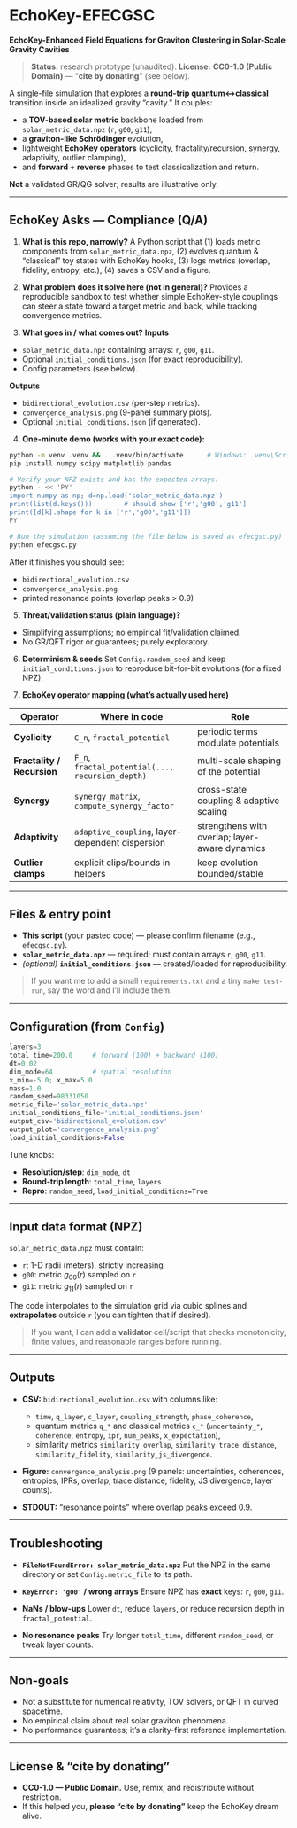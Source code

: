 # EchoKey-EFECGSC

**EchoKey-Enhanced Field Equations for Graviton Clustering in Solar-Scale Gravity Cavities**

> **Status:** research prototype (unaudited).
> **License:** **CC0-1.0 (Public Domain)** — “**cite by donating**” (see below).

A single-file simulation that explores a **round-trip quantum↔classical** transition inside an idealized gravity “cavity.” It couples:

* a **TOV-based solar metric** backbone loaded from `solar_metric_data.npz` (`r`, `g00`, `g11`),
* a **graviton-like Schrödinger** evolution,
* lightweight **EchoKey operators** (cyclicity, fractality/recursion, synergy, adaptivity, outlier clamping),
* and **forward + reverse** phases to test classicalization and return.

**Not** a validated GR/QG solver; results are illustrative only.

---

## EchoKey Asks — Compliance (Q/A)

1. **What is this repo, narrowly?**
   A Python script that (1) loads metric components from `solar_metric_data.npz`, (2) evolves quantum & “classical” toy states with EchoKey hooks, (3) logs metrics (overlap, fidelity, entropy, etc.), (4) saves a CSV and a figure.

2. **What problem does it solve here (not in general)?**
   Provides a reproducible sandbox to test whether simple EchoKey-style couplings can steer a state toward a target metric and back, while tracking convergence metrics.

3. **What goes in / what comes out?**
   **Inputs**

* `solar_metric_data.npz` containing arrays: `r`, `g00`, `g11`.
* Optional `initial_conditions.json` (for exact reproducibility).
* Config parameters (see below).

**Outputs**

* `bidirectional_evolution.csv` (per-step metrics).
* `convergence_analysis.png` (9-panel summary plots).
* Optional `initial_conditions.json` (if generated).

4. **One-minute demo (works with your exact code):**

```bash
python -m venv .venv && . .venv/bin/activate      # Windows: .venv\Scripts\activate
pip install numpy scipy matplotlib pandas

# Verify your NPZ exists and has the expected arrays:
python - << 'PY'
import numpy as np; d=np.load('solar_metric_data.npz')
print(list(d.keys()))        # should show ['r','g00','g11']
print([d[k].shape for k in ['r','g00','g11']])
PY

# Run the simulation (assuming the file below is saved as efecgsc.py)
python efecgsc.py
```

After it finishes you should see:

* `bidirectional_evolution.csv`
* `convergence_analysis.png`
* printed resonance points (overlap peaks > 0.9)

5. **Threat/validation status (plain language)?**

* Simplifying assumptions; no empirical fit/validation claimed.
* No GR/QFT rigor or guarantees; purely exploratory.

6. **Determinism & seeds**
   Set `Config.random_seed` and keep `initial_conditions.json` to reproduce bit-for-bit evolutions (for a fixed NPZ).

7. **EchoKey operator mapping (what’s actually used here)**

| Operator                   | Where in code                                    | Role                                           |
| -------------------------- | ------------------------------------------------ | ---------------------------------------------- |
| **Cyclicity**              | `C_n`, `fractal_potential`                       | periodic terms modulate potentials             |
| **Fractality / Recursion** | `F_n`, `fractal_potential(..., recursion_depth)` | multi-scale shaping of the potential           |
| **Synergy**                | `synergy_matrix`, `compute_synergy_factor`       | cross-state coupling & adaptive scaling        |
| **Adaptivity**             | `adaptive_coupling`, layer-dependent dispersion  | strengthens with overlap; layer-aware dynamics |
| **Outlier clamps**         | explicit clips/bounds in helpers                 | keep evolution bounded/stable                  |

---

## Files & entry point

* **This script** (your pasted code) — please confirm filename (e.g., `efecgsc.py`).
* **`solar_metric_data.npz`** — required; must contain arrays `r`, `g00`, `g11`.
* *(optional)* **`initial_conditions.json`** — created/loaded for reproducibility.

> If you want me to add a small `requirements.txt` and a tiny `make test-run`, say the word and I’ll include them.

---

## Configuration (from `Config`)

```python
layers=3
total_time=200.0     # forward (100) + backward (100)
dt=0.02
dim_mode=64          # spatial resolution
x_min=-5.0; x_max=5.0
mass=1.0
random_seed=98331050
metric_file='solar_metric_data.npz'
initial_conditions_file='initial_conditions.json'
output_csv='bidirectional_evolution.csv'
output_plot='convergence_analysis.png'
load_initial_conditions=False
```

Tune knobs:

* **Resolution/step**: `dim_mode`, `dt`
* **Round-trip length**: `total_time`, `layers`
* **Repro**: `random_seed`, `load_initial_conditions=True`

---

## Input data format (NPZ)

`solar_metric_data.npz` must contain:

* `r`: 1-D radii (meters), strictly increasing
* `g00`: metric $g_{00}(r)$ sampled on `r`
* `g11`: metric $g_{11}(r)$ sampled on `r`

The code interpolates to the simulation grid via cubic splines and **extrapolates** outside `r` (you can tighten that if desired).

> If you want, I can add a **validator** cell/script that checks monotonicity, finite values, and reasonable ranges before running.

---

## Outputs

* **CSV:** `bidirectional_evolution.csv` with columns like:

  * `time`, `q_layer`, `c_layer`, `coupling_strength`, `phase_coherence`,
  * quantum metrics `q_*` and classical metrics `c_*` (`uncertainty_*`, `coherence`, `entropy`, `ipr`, `num_peaks`, `x_expectation`),
  * similarity metrics `similarity_overlap`, `similarity_trace_distance`, `similarity_fidelity`, `similarity_js_divergence`.

* **Figure:** `convergence_analysis.png` (9 panels: uncertainties, coherences, entropies, IPRs, overlap, trace distance, fidelity, JS divergence, layer counts).

* **STDOUT:** “resonance points” where overlap peaks exceed 0.9.

---

## Troubleshooting

* **`FileNotFoundError: solar_metric_data.npz`**
  Put the NPZ in the same directory or set `Config.metric_file` to its path.

* **`KeyError: 'g00'` / wrong arrays**
  Ensure NPZ has **exact** keys: `r`, `g00`, `g11`.

* **NaNs / blow-ups**
  Lower `dt`, reduce `layers`, or reduce recursion depth in `fractal_potential`.

* **No resonance peaks**
  Try longer `total_time`, different `random_seed`, or tweak layer counts.

---

## Non-goals

* Not a substitute for numerical relativity, TOV solvers, or QFT in curved spacetime.
* No empirical claim about real solar graviton phenomena.
* No performance guarantees; it’s a clarity-first reference implementation.

---

## License & “cite by donating”

* **CC0-1.0 — Public Domain.** Use, remix, and redistribute without restriction.
* If this helped you, **please “cite by donating”** keep the EchoKey dream alive. 

